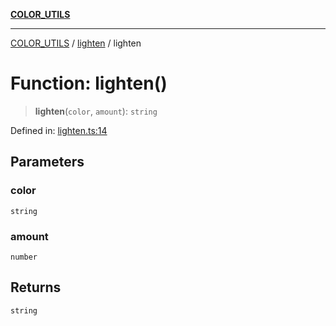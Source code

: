 [**COLOR_UTILS**](../../README.md)

***

[COLOR_UTILS](../../README.md) / [lighten](../README.md) / lighten

# Function: lighten()

> **lighten**(`color`, `amount`): `string`

Defined in: [lighten.ts:14](https://github.com/dailker/everyutil/blob/88c583cdd8386be54599315f93f88880d20b94f3/src/color/lighten.ts#L14)

## Parameters

### color

`string`

### amount

`number`

## Returns

`string`
